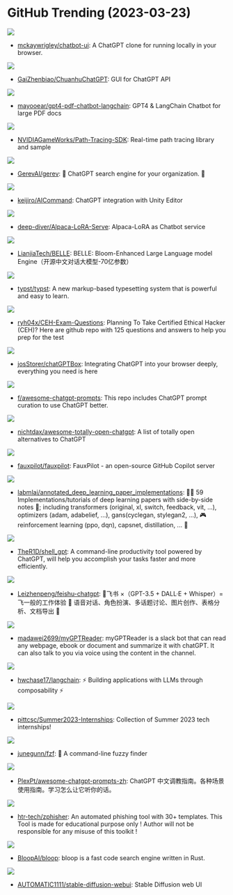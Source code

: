 # GitHub Trending (2023-03-23)

![](https://img.shields.io/badge/TypeScript-New%20597-green?style=flat-square&logo=appveyor)
- [mckaywrigley/chatbot-ui](https://github.com/mckaywrigley/chatbot-ui): A ChatGPT clone for running locally in your browser.

![](https://img.shields.io/badge/Python-New%20677-green?style=flat-square&logo=appveyor)
- [GaiZhenbiao/ChuanhuChatGPT](https://github.com/GaiZhenbiao/ChuanhuChatGPT): GUI for ChatGPT API

![](https://img.shields.io/badge/TypeScript-New%20678-green?style=flat-square&logo=appveyor)
- [mayooear/gpt4-pdf-chatbot-langchain](https://github.com/mayooear/gpt4-pdf-chatbot-langchain): GPT4 & LangChain Chatbot for large PDF docs

![](https://img.shields.io/badge/C%2B%2B-New%2034-green?style=flat-square&logo=appveyor)
- [NVIDIAGameWorks/Path-Tracing-SDK](https://github.com/NVIDIAGameWorks/Path-Tracing-SDK): Real-time path tracing library and sample

![](https://img.shields.io/badge/Python-New%20288-green?style=flat-square&logo=appveyor)
- [GerevAI/gerev](https://github.com/GerevAI/gerev): 🧠 ChatGPT search engine for your organization. 🔎

![](https://img.shields.io/badge/C%23-New%20538-green?style=flat-square&logo=appveyor)
- [keijiro/AICommand](https://github.com/keijiro/AICommand): ChatGPT integration with Unity Editor

![](https://img.shields.io/badge/Python-New%20196-green?style=flat-square&logo=appveyor)
- [deep-diver/Alpaca-LoRA-Serve](https://github.com/deep-diver/Alpaca-LoRA-Serve): Alpaca-LoRA as Chatbot service

![](https://img.shields.io/badge/Python-New%20520-green?style=flat-square&logo=appveyor)
- [LianjiaTech/BELLE](https://github.com/LianjiaTech/BELLE): BELLE: Bloom-Enhanced Large Language model Engine（开源中文对话大模型-70亿参数）

![](https://img.shields.io/badge/Rust-New%202-green?style=flat-square&logo=appveyor)
- [typst/typst](https://github.com/typst/typst): A new markup-based typesetting system that is powerful and easy to learn.

![](https://img.shields.io/badge/none-New%2092-green?style=flat-square&logo=appveyor)
- [ryh04x/CEH-Exam-Questions](https://github.com/ryh04x/CEH-Exam-Questions): Planning To Take Certified Ethical Hacker (CEH)? Here are github repo with 125 questions and answers to help you prep for the test

![](https://img.shields.io/badge/JavaScript-New%20515-green?style=flat-square&logo=appveyor)
- [josStorer/chatGPTBox](https://github.com/josStorer/chatGPTBox): Integrating ChatGPT into your browser deeply, everything you need is here

![](https://img.shields.io/badge/HTML-New%201-green?style=flat-square&logo=appveyor)
- [f/awesome-chatgpt-prompts](https://github.com/f/awesome-chatgpt-prompts): This repo includes ChatGPT prompt curation to use ChatGPT better.

![](https://img.shields.io/badge/none-New%20563-green?style=flat-square&logo=appveyor)
- [nichtdax/awesome-totally-open-chatgpt](https://github.com/nichtdax/awesome-totally-open-chatgpt): A list of totally open alternatives to ChatGPT

![](https://img.shields.io/badge/Python-New%20914-green?style=flat-square&logo=appveyor)
- [fauxpilot/fauxpilot](https://github.com/fauxpilot/fauxpilot): FauxPilot - an open-source GitHub Copilot server

![](https://img.shields.io/badge/Jupyter%20Notebook-New%20224-green?style=flat-square&logo=appveyor)
- [labmlai/annotated_deep_learning_paper_implementations](https://github.com/labmlai/annotated_deep_learning_paper_implementations): 🧑‍🏫 59 Implementations/tutorials of deep learning papers with side-by-side notes 📝; including transformers (original, xl, switch, feedback, vit, ...), optimizers (adam, adabelief, ...), gans(cyclegan, stylegan2, ...), 🎮 reinforcement learning (ppo, dqn), capsnet, distillation, ... 🧠

![](https://img.shields.io/badge/Python-New%2087-green?style=flat-square&logo=appveyor)
- [TheR1D/shell_gpt](https://github.com/TheR1D/shell_gpt): A command-line productivity tool powered by ChatGPT, will help you accomplish your tasks faster and more efficiently.

![](https://img.shields.io/badge/Go-New%20303-green?style=flat-square&logo=appveyor)
- [Leizhenpeng/feishu-chatgpt](https://github.com/Leizhenpeng/feishu-chatgpt): 🎒飞书 ×（GPT-3.5 + DALL·E + Whisper）= 飞一般的工作体验 🚀 语音对话、角色扮演、多话题讨论、图片创作、表格分析、文档导出 🚀

![](https://img.shields.io/badge/Python-New%20721-green?style=flat-square&logo=appveyor)
- [madawei2699/myGPTReader](https://github.com/madawei2699/myGPTReader): myGPTReader is a slack bot that can read any webpage, ebook or document and summarize it with chatGPT. It can also talk to you via voice using the content in the channel.

![](https://img.shields.io/badge/Python-New%20531-green?style=flat-square&logo=appveyor)
- [hwchase17/langchain](https://github.com/hwchase17/langchain): ⚡ Building applications with LLMs through composability ⚡

![](https://img.shields.io/badge/Python-New%2021-green?style=flat-square&logo=appveyor)
- [pittcsc/Summer2023-Internships](https://github.com/pittcsc/Summer2023-Internships): Collection of Summer 2023 tech internships!

![](https://img.shields.io/badge/Go-New%20122-green?style=flat-square&logo=appveyor)
- [junegunn/fzf](https://github.com/junegunn/fzf): 🌸 A command-line fuzzy finder

![](https://img.shields.io/badge/none-New%20978-green?style=flat-square&logo=appveyor)
- [PlexPt/awesome-chatgpt-prompts-zh](https://github.com/PlexPt/awesome-chatgpt-prompts-zh): ChatGPT 中文调教指南。各种场景使用指南。学习怎么让它听你的话。

![](https://img.shields.io/badge/HTML-New%2034-green?style=flat-square&logo=appveyor)
- [htr-tech/zphisher](https://github.com/htr-tech/zphisher): An automated phishing tool with 30+ templates. This Tool is made for educational purpose only ! Author will not be responsible for any misuse of this toolkit !

![](https://img.shields.io/badge/TypeScript-New%20507-green?style=flat-square&logo=appveyor)
- [BloopAI/bloop](https://github.com/BloopAI/bloop): bloop is a fast code search engine written in Rust.

![](https://img.shields.io/badge/Python-New%20631-green?style=flat-square&logo=appveyor)
- [AUTOMATIC1111/stable-diffusion-webui](https://github.com/AUTOMATIC1111/stable-diffusion-webui): Stable Diffusion web UI

